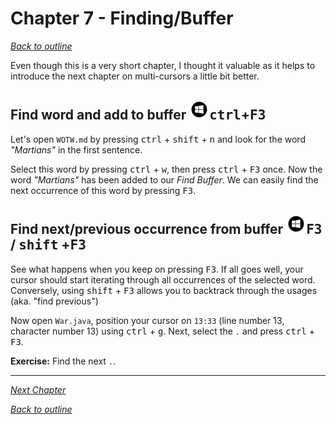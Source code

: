 # Chapter 7 - Finding/Buffer
[_Back to outline_](outline.md)

Even though this is a very short chapter, I thought it valuable as it helps to introduce the next chapter on multi-cursors a
little bit better.

## Find word and add to buffer ![Windows](icons/glyph-windows-32.png)<kbd>ctrl</kbd>+<kbd>F3</kbd>
Let's open `WOTW.md` by pressing <kbd>ctrl</kbd> + <kbd>shift</kbd> + <kbd>n</kbd> and look for the word _"Martians"_ in the first sentence.

Select this word by pressing <kbd>ctrl</kbd> + <kbd>w</kbd>, then press <kbd>ctrl</kbd> + <kbd>F3</kbd> once.
Now the word _"Martians"_ has been added to our _Find Buffer_. We can easily find the next occurrence of this word by pressing <kbd>F3</kbd>.

## Find next/previous occurrence from buffer ![Windows](icons/glyph-windows-32.png)<kbd>F3</kbd> / <kbd>shift</kbd > +<kbd>F3</kbd>

See what happens when you keep on pressing <kbd>F3</kbd>. If all goes well, your cursor should start iterating through all occurrences of the
selected word. Conversely, using <kbd>shift</kbd> + <kbd>F3</kbd> allows you to backtrack through the usages (aka. "find previous")

Now open `War.java`, position your cursor on `13:33` (line number 13, character number 13) using <kbd>ctrl</kbd> + <kbd>g</kbd>. Next, select
the `.` and press <kbd>ctrl</kbd> + <kbd>F3</kbd>.

**Exercise:** Find the next `.`.

---
  

[_Next Chapter_](chapter8.md)  

[_Back to outline_](outline.md)